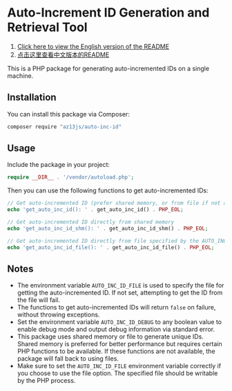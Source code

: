# Auto-Increment ID Generation and Retrieval Tool

1. [Click here to view the English version of the README](README.en.md)
2. [点击这里查看中文版本的README](README.md)

This is a PHP package for generating auto-incremented IDs on a single machine.

## Installation

You can install this package via Composer:

```sh
composer require "az13js/auto-inc-id"
```

## Usage

Include the package in your project:

```php
require __DIR__ . '/vendor/autoload.php';
```

Then you can use the following functions to get auto-incremented IDs:

```php
// Get auto-incremented ID (prefer shared memory, or from file if not available)
echo 'get_auto_inc_id(): ' . get_auto_inc_id() . PHP_EOL;

// Get auto-incremented ID directly from shared memory
echo 'get_auto_inc_id_shm(): ' . get_auto_inc_id_shm() . PHP_EOL;

// Get auto-incremented ID directly from file specified by the AUTO_INC_ID_FILE environment variable
echo 'get_auto_inc_id_file(): ' . get_auto_inc_id_file() . PHP_EOL;
```

## Notes

* The environment variable `AUTO_INC_ID_FILE` is used to specify the file for getting the auto-incremented ID. If not set, attempting to get the ID from the file will fail.
* The functions to get auto-incremented IDs will return `false` on failure, without throwing exceptions.
* Set the environment variable `AUTO_INC_ID_DEBUG` to any boolean value to enable debug mode and output debug information via standard error.
* This package uses shared memory or file to generate unique IDs. Shared memory is preferred for better performance but requires certain PHP functions to be available. If these functions are not available, the package will fall back to using files.
* Make sure to set the `AUTO_INC_ID_FILE` environment variable correctly if you choose to use the file option. The specified file should be writable by the PHP process.